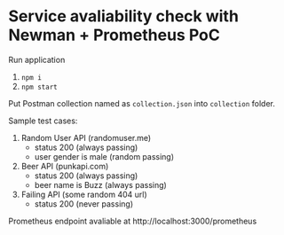 Service avaliability check with Newman + Prometheus PoC
=============================

Run application

1. `npm i`
2. `npm start`

Put Postman collection named as `collection.json` into `collection` folder.

Sample test cases:
1. Random User API (randomuser.me)
    - status 200 (always passing)
    - user gender is male (random passing)
2. Beer API (punkapi.com)
    - status 200 (always passing)
    - beer name is Buzz (always passing)
3. Failing API (some random 404 url)
    - status 200 (never passing)

Prometheus endpoint avaliable at http://localhost:3000/prometheus



